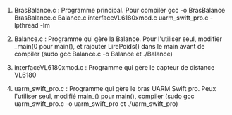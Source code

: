 1) BrasBalance.c :  Programme principal. Pour compiler gcc -o BrasBalance BrasBalance.c Balance.c interfaceVL6180xmod.c uarm_swift_pro.c -lpthread -lm

2) Balance.c  :  Programme qui gère la Balance. Pour l'utiliser seul, modifier _main(0 pour main(), et rajouter LirePoids() dans le main avant de compiler (sudo gcc Balance.c -o Balance et ./Balance)

3) interfaceVL6180xmod.c  : Programme qui gère le capteur de distance VL6180

4) uarm_swift_pro.c  :  Programme qui gère le bras UARM Swift pro. Peux l'utiliser seul, modifié main_() pour main(), compiler (sudo gcc uarm_swift_pro.c -o uarm_swift_pro et ./uarm_swift_pro)


